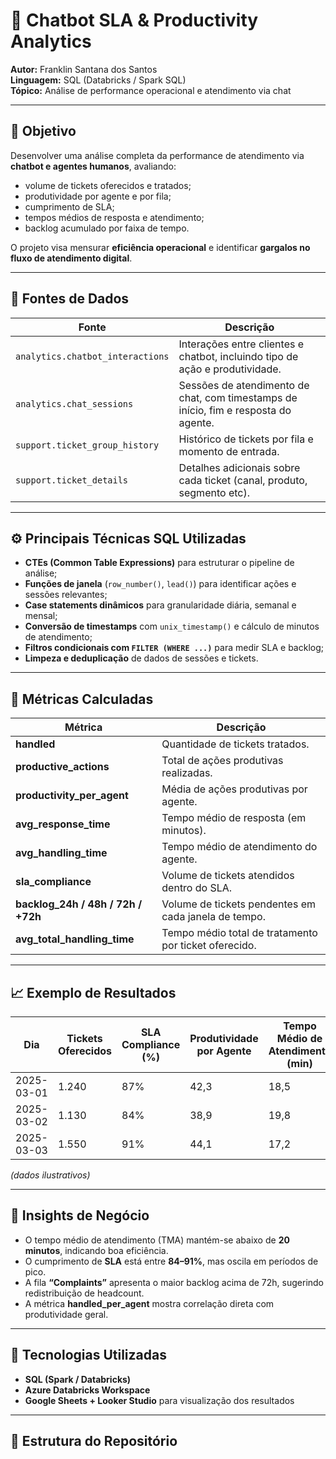 # 🤖 Chatbot SLA & Productivity Analytics  

**Autor:** Franklin Santana dos Santos  
**Linguagem:** SQL (Databricks / Spark SQL)  
**Tópico:** Análise de performance operacional e atendimento via chat  

---

## 🏁 Objetivo  

Desenvolver uma análise completa da performance de atendimento via **chatbot e agentes humanos**, avaliando:  
- volume de tickets oferecidos e tratados;  
- produtividade por agente e por fila;  
- cumprimento de SLA;  
- tempos médios de resposta e atendimento;  
- backlog acumulado por faixa de tempo.  

O projeto visa mensurar **eficiência operacional** e identificar **gargalos no fluxo de atendimento digital**.

---

## 🧩 Fontes de Dados  

| Fonte | Descrição |
|-------|------------|
| `analytics.chatbot_interactions` | Interações entre clientes e chatbot, incluindo tipo de ação e produtividade. |
| `analytics.chat_sessions` | Sessões de atendimento de chat, com timestamps de início, fim e resposta do agente. |
| `support.ticket_group_history` | Histórico de tickets por fila e momento de entrada. |
| `support.ticket_details` | Detalhes adicionais sobre cada ticket (canal, produto, segmento etc). |

---

## ⚙️ Principais Técnicas SQL Utilizadas  

- **CTEs (Common Table Expressions)** para estruturar o pipeline de análise;  
- **Funções de janela** (`row_number()`, `lead()`) para identificar ações e sessões relevantes;  
- **Case statements dinâmicos** para granularidade diária, semanal e mensal;  
- **Conversão de timestamps** com `unix_timestamp()` e cálculo de minutos de atendimento;  
- **Filtros condicionais com `FILTER (WHERE ...)`** para medir SLA e backlog;  
- **Limpeza e deduplicação** de dados de sessões e tickets.  

---

## 🧮 Métricas Calculadas  

| Métrica | Descrição |
|----------|------------|
| **handled** | Quantidade de tickets tratados. |
| **productive_actions** | Total de ações produtivas realizadas. |
| **productivity_per_agent** | Média de ações produtivas por agente. |
| **avg_response_time** | Tempo médio de resposta (em minutos). |
| **avg_handling_time** | Tempo médio de atendimento do agente. |
| **sla_compliance** | Volume de tickets atendidos dentro do SLA. |
| **backlog_24h / 48h / 72h / +72h** | Volume de tickets pendentes em cada janela de tempo. |
| **avg_total_handling_time** | Tempo médio total de tratamento por ticket oferecido. |

---

## 📈 Exemplo de Resultados  

| Dia | Tickets Oferecidos | SLA Compliance (%) | Produtividade por Agente | Tempo Médio de Atendimento (min) | Backlog +72h |
|-----|--------------------|--------------------|----------------------------|----------------------------------|--------------|
| 2025-03-01 | 1.240 | 87% | 42,3 | 18,5 | 34 |
| 2025-03-02 | 1.130 | 84% | 38,9 | 19,8 | 49 |
| 2025-03-03 | 1.550 | 91% | 44,1 | 17,2 | 27 |

*(dados ilustrativos)*

---

## 💼 Insights de Negócio  

- O tempo médio de atendimento (TMA) mantém-se abaixo de **20 minutos**, indicando boa eficiência.  
- O cumprimento de **SLA** está entre **84–91%**, mas oscila em períodos de pico.  
- A fila **“Complaints”** apresenta o maior backlog acima de 72h, sugerindo redistribuição de headcount.  
- A métrica **handled_per_agent** mostra correlação direta com produtividade geral.  

---

## 🧰 Tecnologias Utilizadas  

- **SQL (Spark / Databricks)**  
- **Azure Databricks Workspace**  
- **Google Sheets + Looker Studio** para visualização dos resultados  

---

## 🧱 Estrutura do Repositório  

